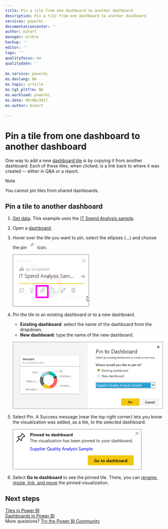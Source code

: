 ```yaml
---
title: Pin a tile from one dashboard to another dashboard
description: Pin a tile from one dashboard to another dashboard
services: powerbi
documentationcenter: ''
author: mihart
manager: erikre
backup: ''
editor: ''
tags: ''
qualityfocus: no
qualitydate: ''

ms.service: powerbi
ms.devlang: NA
ms.topic: article
ms.tgt_pltfrm: NA
ms.workload: powerbi
ms.date: 09/08/2017
ms.author: mihart

---
```

# Pin a tile from one dashboard to another dashboard
﻿One way to add a new [dashboard tile](powerbi-service-dashboard-tiles.md) is by copying it from another dashboard. Each of these tiles, when clicked, is a link back to where it was created -- either in Q&A or a report. 

> [!NOTE]
> You cannot pin tiles from shared dashboards.
> 
> 

## Pin a tile to another dashboard
1. [Get data](service-get-data.md). This example uses the [IT Spend Analysis sample](sample-it-spend.md).
2. Open a [dashboard](powerbi-service-dashboards.md).
3. Hover over the tile you want to pin, select the ellipses (...) and choose the pin ![](media/powerbi-pin-a-tile-from-one-dashboard-to-another/PBI_PinTile.png) icon.  
   
   ![](media/powerbi-pin-a-tile-from-one-dashboard-to-another/power-bi-tile-menu.png)
4. Pin the tile to an existing dashboard or to a new dashboard. 
   
   * **Existing dashboard**: select the name of the dashboard from the dropdown.
   * **New dashboard**: type the name of the new dashboard.
   
   ![](media/powerbi-pin-a-tile-from-one-dashboard-to-another/PBI_PinToAnotherDash.png)
5. Select Pin.
   A Success message (near the top right corner) lets you know the visualization was added, as a tile, to the selected dashboard.
   
   ![](media/powerbi-pin-a-tile-from-one-dashboard-to-another/power-bi-pin-success.png)
6. Select **Go to dashboard** to see the pinned tile. There, you can [rename, resize, link, and move](service-dashboard-edit-tile.md) the pinned visualization.

## Next steps
[Tiles in Power BI](powerbi-service-dashboard-tiles.md)  
[Dashboards in Power BI](powerbi-service-dashboards.md)  
More questions? [Try the Power BI Community](http://community.powerbi.com/)

